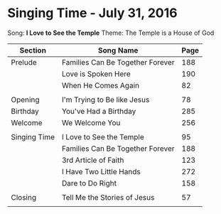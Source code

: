Singing Time - July 31, 2016
============================

Song: **I Love to See the Temple**
Theme: The Temple is a House of God

| Section      | Song Name                        | Page |
|--------------|----------------------------------|------|
| Prelude      | Families Can Be Together Forever | 188  |
|              | Love is Spoken Here              | 190  |
|              | When He Comes Again              | 82   |
|              |                                  |      |
| Opening      | I'm Trying to Be like Jesus      | 78   |
| Birthday     | You've Had a Birthday            | 285  |
| Welcome      | We Welcome You                   | 256  |
|              |                                  |      |
| Singing Time | I Love to See the Temple         | 95   |
|              | Families Can Be Together Forever | 188  |
|              | 3rd Article of Faith             | 123  |
|              | I Have Two Little Hands          | 272  |
|              | Dare to Do Right                 | 158  |
|              |                                  |      |
| Closing      | Tell Me the Stories of Jesus     | 57   |
|              |                                  |      |